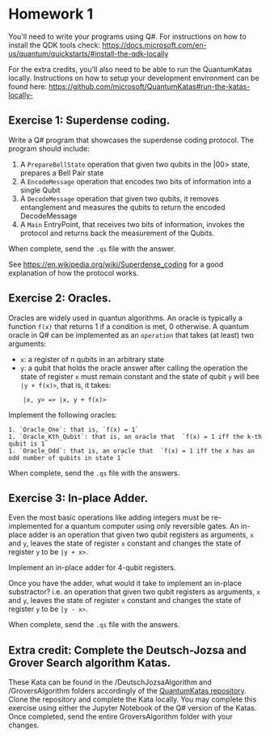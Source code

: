 

# Homework 1

You'll need to write your programs using Q#. For instructions on how to install the QDK tools 
check: https://docs.microsoft.com/en-us/quantum/quickstarts/#install-the-qdk-locally

For the extra credits, you'll also need to be able to run the QuantumKatas locally.
Instructions on how to setup your development environment can be found 
here: https://github.com/microsoft/QuantumKatas#run-the-katas-locally-



## Exercise 1: Superdense coding.

Write a Q# program that showcases the superdense coding protocol. The program should include:
1. A `PrepareBellState` operation that given two qubits in the |00> state, prepares a Bell Pair state
2. A `EncodeMessage` operation that encodes two bits of information into a single Qubit
3. A `DecodeMessage` operation that given two qubits, it removes entanglement and measures the qubits to return the encoded DecodeMessage
4. A `Main` EntryPoint, that receives two bits of information, invokes the protocol and returns back the measurement of the Qubits.
    
When complete, send the `.qs` file with the answer.

See https://en.wikipedia.org/wiki/Superdense_coding for a good explanation of how the protocol works.



## Exercise 2: Oracles.

Oracles are widely used in quantun algorithms. An oracle is typically a function `f(x)` that returns 1 if a condition is met, 0 otherwise.
A quantum oracle in Q# can be implemented as an `operation` that takes (at least) two arguments:
  * `x`: a register of n qubits in an arbitrary state
  * `y`: a qubit that holds the oracle answer
after calling the operation the state of register `x` must remain constant and the state of qubit `y` will bee `|y + f(x)>`, that is, it takes:
```
    |x, y> => |x, y + f(x)>
```

Implement the following oracles:

    1. `Oracle_One`: that is, `f(x) = 1`
    1. `Oracle_Kth_Qubit`: that is, an oracle that  `f(x) = 1 iff the k-th qubit is 1` 
    1. `Oracle_Odd`: that is, an oracle that  `f(x) = 1 iff the x has an odd number of qubits in state 1` 

When complete, send the `.qs` file with the answers.


## Exercise 3: In-place Adder.

Even the most basic operations like adding integers must be re-implemented for a quantum computer
using only reversible gates.
An in-place adder is an operation that given two qubit registers as arguments, `x` and `y`, leaves the state of register `x` constant
and changes the state of register `y` to be `|y + x>`.

Implement an in-place adder for 4-qubit registers. 

Once you have the adder, what would it take to implement an in-place substractor? i.e. an operation that given two qubit registers 
as arguments, `x` and `y`, leaves the state of register `x` constant and changes the state of register `y` to be `|y - x>`.

When complete, send the `.qs` file with the answers.



## Extra credit: Complete the Deutsch-Jozsa and Grover Search algorithm Katas.

These Kata can be found in the /DeutschJozsaAlgorithm and /GroversAlgorithm folders accordingly of the [QuantumKatas repository](https://github.com/microsoft/QuantumKatas.git).
Clone the repository and complete the Kata locally. You may complete this exercise using either the Jupyter Notebook of the Q# version of the Katas. 
Once completed, send the entire GroversAlgorithm folder with your changes.


